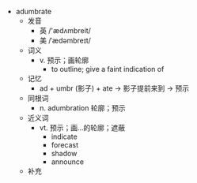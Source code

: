 - adumbrate
  - 发音
    - 英 /'ædʌmbreit/
    - 美 /ˈædəmbreɪt/
  - 词义
    - v. 预示；画轮廓
      - to outline; give a faint indication of 
  - 记忆
    - ad + umbr (影子) + ate → 影子提前来到 → 预示
  - 同根词
    - n. adumbration 轮廓；预示
  - 近义词
    - vt. 预示；画…的轮廓；遮蔽
      - indicate
      - forecast
      - shadow
      - announce
  - 补充